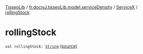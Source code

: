 [TisseoLib](../../index.md) / [fr.docjyJ.tisseoLib.model.serviceDensity](../index.md) / [ServiceX](index.md) / [rollingStock](./rolling-stock.md)

# rollingStock

`val rollingStock: `[`String`](https://kotlinlang.org/api/latest/jvm/stdlib/kotlin/-string/index.html) [(source)](https://github.com/docjyj/tisseoLib/tree/master/src/main/kotlin/fr/docjyJ/tisseoLib/model/serviceDensity/ServiceX.kt#L19)